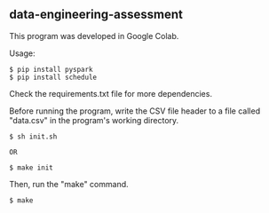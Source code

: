 data-engineering-assessment
---------------------------

This program was developed in Google Colab.

Usage:

    $ pip install pyspark
    $ pip install schedule

Check the requirements.txt file for more dependencies.

Before running the program, write the CSV file header to a file called "data.csv" in 
the program's working directory.

    $ sh init.sh

    OR

    $ make init

Then, run the "make" command.

    $ make

